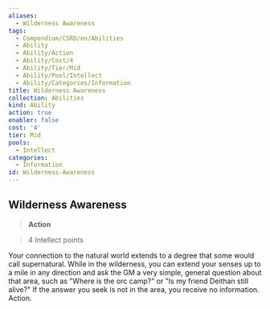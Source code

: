 ```yaml
---
aliases:
  - Wilderness Awareness
tags:
  - Compendium/CSRD/en/Abilities
  - Ability
  - Ability/Action
  - Ability/Cost/4
  - Ability/Tier/Mid
  - Ability/Pool/Intellect
  - Ability/Categories/Information
title: Wilderness Awareness
collection: Abilities
kind: Ability
action: true
enabler: false
cost: '4'
tier: Mid
pools:
  - Intellect
categories:
  - Information
id: Wilderness-Awareness
---
```

## Wilderness Awareness    
>**Action**    
>4 Intellect points  
    
Your connection to the natural world extends to a degree that some would call supernatural. While in the wilderness, you can extend your senses up to a mile in any direction and ask the GM a very simple, general question about that area, such as "Where is the orc camp?" or "Is my friend Deithan still alive?" If the answer you seek is not in the area, you receive no information. Action.
